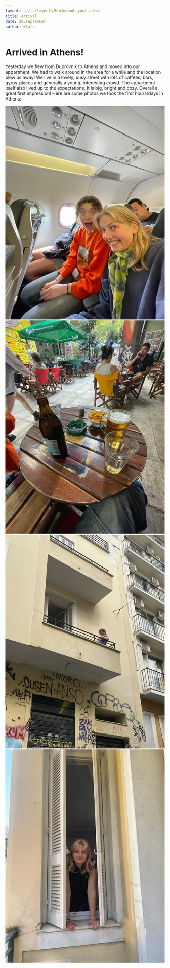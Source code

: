 ```yaml
---
layout: ../../layouts/MarkdownLayout.astro
title: Arrival
date: 29.september
author: Klara
---
```


# Arrived in Athens!

Yesterday we flew from Dubrovnik to Athens and moved into our appartment. We had to walk around in the area for a while and the location blew us away! We live in a lovely, busy street with lots of caffées, bars, gyros-places and generally a young, interesting crowd. The appartment itself also lived up to the expectations. It is big, bright and cozy. Overall a great first impression! Here are some photos we took the first hours/days in Athens:

![fly](./images/../../../../public/images/fly_1280.webp)
![firstbeer](./images/../../../../public/images/firstbeer_1280.webp)
![balkongen](./images/../../../../public/images/balkongen_1280.webp)
![utinn](./images/../../../../public/images/utinn_1280.webp)
